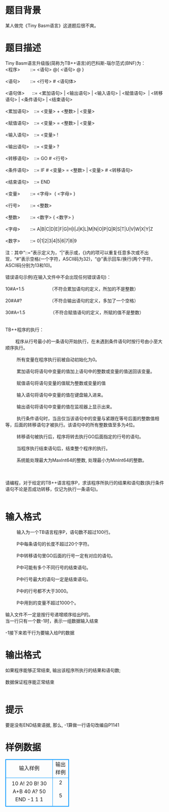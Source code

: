 # 

 
 # 题目背景 
某人做完《Tiny&nbsp;Basm语言》这道题后很不爽。 

 
 # 题目描述 
Tiny&nbsp;Basm语言升级版(简称为TB++语言)的巴科斯-瑙尔范式(BNF)为：&nbsp;<BR>&lt;程序&gt;&nbsp;&nbsp;&nbsp;&nbsp;&nbsp;&nbsp;&nbsp;&nbsp;::=&nbsp;&lt;语句&gt;&nbsp;@{&nbsp;&lt;语句&gt;&nbsp;@&nbsp;}&nbsp;<BR><BR>&lt;语句&gt;&nbsp;&nbsp;&nbsp;&nbsp;&nbsp;&nbsp;&nbsp;&nbsp;::=&nbsp;&lt;行号&gt;&nbsp;#&nbsp;&lt;语句体&gt;&nbsp;<BR><BR>&lt;语句体&gt;&nbsp;&nbsp;&nbsp;&nbsp;&nbsp;&nbsp;::=&nbsp;&lt;累加语句&gt;&nbsp;|&nbsp;&lt;输出语句&gt;&nbsp;|&nbsp;&lt;输入语句&gt;&nbsp;|&nbsp;&lt;赋值语句&gt;&nbsp;&nbsp;|&nbsp;&lt;转移语句&gt;&nbsp;|&nbsp;&lt;条件语句&gt;&nbsp;|&nbsp;&lt;结束语句&gt;&nbsp;<BR><BR>&lt;累加语句&gt;&nbsp;&nbsp;&nbsp;&nbsp;::=&nbsp;&lt;变量&gt;&nbsp;+&nbsp;&lt;整数&gt;&nbsp;|&nbsp;&lt;变量&gt;<BR><BR>&lt;赋值语句&gt;&nbsp;&nbsp;&nbsp;&nbsp;::=&nbsp;&lt;变量&gt;&nbsp;=&nbsp;&lt;整数&gt;&nbsp;|&nbsp;&lt;变量&gt;<BR><BR>&lt;输入语句&gt;&nbsp;&nbsp;&nbsp;&nbsp;::=&nbsp;&lt;变量&gt;&nbsp;!<BR><BR>&lt;输出语句&gt;&nbsp;&nbsp;&nbsp;&nbsp;::=&nbsp;&lt;变量&gt;&nbsp;?<BR><BR>&lt;转移语句&gt;&nbsp;&nbsp;&nbsp;&nbsp;::=&nbsp;GO&nbsp;#&nbsp;&lt;行号&gt;&nbsp;<BR><BR>&lt;条件语句&gt;&nbsp;&nbsp;&nbsp;&nbsp;::=&nbsp;IF&nbsp;#&nbsp;&lt;变量&gt;&nbsp;=&nbsp;&lt;整数&gt;&nbsp;|&nbsp;&lt;变量&gt;&nbsp;#&nbsp;&lt;转移语句&gt;&nbsp;<BR><BR>&lt;结束语句&gt;&nbsp;&nbsp;&nbsp;&nbsp;::=&nbsp;END&nbsp;<BR><BR>&lt;变量&gt;&nbsp;&nbsp;&nbsp;&nbsp;&nbsp;&nbsp;&nbsp;&nbsp;::=&nbsp;&lt;字母&gt;&nbsp;&nbsp;{&nbsp;&lt;字母&gt;&nbsp;}&nbsp;<BR><BR>&lt;行号&gt;&nbsp;&nbsp;&nbsp;&nbsp;&nbsp;&nbsp;&nbsp;&nbsp;::=&nbsp;&lt;整数&gt;&nbsp;<BR><BR>&lt;整数&gt;&nbsp;&nbsp;&nbsp;&nbsp;&nbsp;&nbsp;&nbsp;&nbsp;::=&nbsp;&lt;数字&gt;&nbsp;{&nbsp;&lt;数字&gt;&nbsp;}&nbsp;<BR><BR>&lt;字母&gt;&nbsp;&nbsp;&nbsp;&nbsp;&nbsp;&nbsp;&nbsp;&nbsp;::=&nbsp;A|B|C|D|E|F|G|H|I|J|K|L|M|N|O|P|Q|R|S|T|U|V|W|X|Y|Z&nbsp;<BR><BR>&lt;数字&gt;&nbsp;&nbsp;&nbsp;&nbsp;&nbsp;&nbsp;&nbsp;&nbsp;::=&nbsp;0|1|2|3|4|5|6|7|8|9&nbsp;<BR><BR>注：其中“::=”表示定义为，“|”表示或，{}内的项可以重复任意多次或不出现，“#”表示空格(一个字符，ASCII码为32)，“@”表示回车/换行(两个字符，ASCII码分别为13和10)。&nbsp;<BR><BR>错误语句示例(在输入文件中不会出现任何错误语句)：&nbsp;<BR><BR>10#A+1.5&nbsp;&nbsp;&nbsp;&nbsp;&nbsp;&nbsp;&nbsp;&nbsp;&nbsp;&nbsp;&nbsp;&nbsp;&nbsp;&nbsp;&nbsp;&nbsp;&nbsp;&nbsp;&nbsp;&nbsp;（不符合累加语句的定义，所加的不是整数）&nbsp;<BR><BR>20#A#?&nbsp;&nbsp;&nbsp;&nbsp;&nbsp;&nbsp;&nbsp;&nbsp;&nbsp;&nbsp;&nbsp;&nbsp;&nbsp;&nbsp;&nbsp;&nbsp;&nbsp;&nbsp;&nbsp;&nbsp;&nbsp;&nbsp;（不符合输出语句的定义，多加了一个空格）&nbsp;<BR><BR>30#A=1.5&nbsp;&nbsp;&nbsp;&nbsp;&nbsp;&nbsp;&nbsp;&nbsp;&nbsp;&nbsp;&nbsp;&nbsp;&nbsp;&nbsp;&nbsp;&nbsp;&nbsp;&nbsp;&nbsp;&nbsp;（不符合赋值语句的定义，所赋的值不是整数）&nbsp;<BR>&nbsp;&nbsp;<BR><BR>TB++程序的执行：&nbsp;<BR><BR>&nbsp;&nbsp;&nbsp;&nbsp;&nbsp;&nbsp;&nbsp;&nbsp;程序从行号最小的一条语句开始执行，在未遇到条件语句时按行号由小至大顺序执行。&nbsp;<BR><BR>&nbsp;&nbsp;&nbsp;&nbsp;&nbsp;&nbsp;&nbsp;&nbsp;&nbsp;所有变量在程序执行前被自动初始化为0。&nbsp;<BR><BR>&nbsp;&nbsp;&nbsp;&nbsp;&nbsp;&nbsp;&nbsp;&nbsp;&nbsp;累加语句将语句中变量的值加上语句中的整数或变量的值送回该变量。&nbsp;<BR><BR>&nbsp;&nbsp;&nbsp;&nbsp;&nbsp;&nbsp;&nbsp;&nbsp;&nbsp;赋值语句将语句变量的值赋为整数或变量的值<BR><BR>&nbsp;&nbsp;&nbsp;&nbsp;&nbsp;&nbsp;&nbsp;&nbsp;&nbsp;输入语句将语句中变量的值在键盘输入进来。&nbsp;<BR><BR>&nbsp;&nbsp;&nbsp;&nbsp;&nbsp;&nbsp;&nbsp;&nbsp;&nbsp;输出语句将语句中变量的值在监视器上显示出来。&nbsp;<BR><BR>&nbsp;&nbsp;&nbsp;&nbsp;&nbsp;&nbsp;&nbsp;&nbsp;&nbsp;执行条件语句时，当且仅当该语句中的变量与紧跟在等号后面的整数值相等，后面的转移语句才被执行。该语句中的所有整数值至多为4位。&nbsp;<BR><BR>&nbsp;&nbsp;&nbsp;&nbsp;&nbsp;&nbsp;&nbsp;&nbsp;&nbsp;转移语句被执行后，程序将转去执行GO后面指定的行号的语句。&nbsp;<BR><BR>&nbsp;&nbsp;&nbsp;&nbsp;&nbsp;&nbsp;&nbsp;&nbsp;&nbsp;当程序执行结束语句后，结束整个程序的执行。&nbsp;<BR><BR>&nbsp;&nbsp;&nbsp;&nbsp;&nbsp;&nbsp;&nbsp;&nbsp;&nbsp;系统能处理最大为MaxInt64的整数,&nbsp;处理最小为MinInt64的整数。&nbsp;<BR><BR>&nbsp;&nbsp;<BR><BR>请编程，对于给定的TB++语言程序P，求该程序所执行的结果和语句数(执行条件语句不论是否成功转移，仅记为执行一条语句)。&nbsp;<BR><BR> 

 
 # 输入格式 
&nbsp;&nbsp;&nbsp;&nbsp;&nbsp;&nbsp;&nbsp;&nbsp;&nbsp;输入为一个TB语言程序P，语句数不超过100行。&nbsp;<BR><BR>&nbsp;&nbsp;&nbsp;&nbsp;&nbsp;&nbsp;&nbsp;&nbsp;&nbsp;P中每条语句的长度不超过20个字符。&nbsp;<BR><BR>&nbsp;&nbsp;&nbsp;&nbsp;&nbsp;&nbsp;&nbsp;&nbsp;&nbsp;P中转移语句里GO后面的行号一定有对应的语句。&nbsp;<BR><BR>&nbsp;&nbsp;&nbsp;&nbsp;&nbsp;&nbsp;&nbsp;&nbsp;&nbsp;P中可能有多个不同行号的结束语句。&nbsp;<BR><BR>&nbsp;&nbsp;&nbsp;&nbsp;&nbsp;&nbsp;&nbsp;&nbsp;&nbsp;P中行号最大的语句一定是结束语句。&nbsp;<BR><BR>&nbsp;&nbsp;&nbsp;&nbsp;&nbsp;&nbsp;&nbsp;&nbsp;&nbsp;P中的行号都不大于3000。&nbsp;<BR><BR>&nbsp;&nbsp;&nbsp;&nbsp;&nbsp;&nbsp;&nbsp;&nbsp;&nbsp;P中用到的变量不超过1000个。<BR><BR>输入文件不一定是按行号递增顺序给出P的。&nbsp;<BR>当一行只有一个数-1时，表示一组数据输入结束<BR><BR>-1接下来若干行为要输入给P的数据 

 
 # 输出格式 
如果程序能够正常结束,&nbsp;输出该程序所执行的结果和语句数;<BR><BR>数据保证程序能正常结束<BR><BR> 

 
 # 提示 
要是没有END结束语据,&nbsp;那么,&nbsp;-1算做一行语句改编自P1141 
# 样例数据
<style>
        table,table tr th, table tr td { border:1px solid #0094ff; }
        table { width: 200px; min-height: 25px; line-height: 25px; text-align: center; border-collapse: collapse;}   
    </style>
<table>
	<tr>
		<td>输入样例</td>
		<td>输出样例</td>
	</tr>
<tr><td>10 A!
20 B!
30 A+B
40 A?
50 END
-1
1
1
</td><td>2

5
</td></tr></table>
